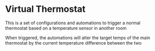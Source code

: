 # Virtual Thermostat

This is a set of configurations and automations to trigger a normal thermostat based on a temperature sensor in another room

When triggered, the automations will alter the target temps of the main thermostat by the current temperature difference between the two
